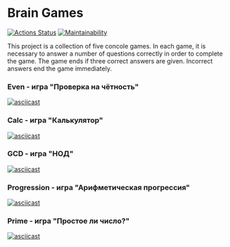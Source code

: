 # **Brain Games**
[![Actions Status](https://github.com/fedorovaea18/java-project-61/actions/workflows/hexlet-check.yml/badge.svg)](https://github.com/fedorovaea18/java-project-61/actions)
[![Maintainability](https://api.codeclimate.com/v1/badges/34519cd076671425039d/maintainability)](https://codeclimate.com/github/fedorovaea18/java-project-61/maintainability)

This project is a collection of five concole games. In each game, it is necessary to answer a number of questions correctly in order to complete the game. The game ends if three correct answers are given. Incorrect answers end the game immediately.

### Even - игра "Проверка на чётность"
[![asciicast](https://asciinema.org/a/nD63oIASqzduhJccPr6pcCu63.svg)](https://asciinema.org/a/nD63oIASqzduhJccPr6pcCu63)
### Calc - игра "Калькулятор"
[![asciicast](https://asciinema.org/a/XuYgjYyJcQ9JXcZj9zlwhDYPk.svg)](https://asciinema.org/a/XuYgjYyJcQ9JXcZj9zlwhDYPk)
### GCD - игра "НОД"
[![asciicast](https://asciinema.org/a/cl4NMitZBgrdBDuV11U2Ug7km.svg)](https://asciinema.org/a/cl4NMitZBgrdBDuV11U2Ug7km)
### Progression - игра "Арифметическая прогрессия"
[![asciicast](https://asciinema.org/a/J68aB24vFB6vlHT4izCxakBWU.svg)](https://asciinema.org/a/J68aB24vFB6vlHT4izCxakBWU)
### Prime - игра "Простое ли число?"
[![asciicast](https://asciinema.org/a/8KdWlmB6VwCQqvAAv5vDbRlJt.svg)](https://asciinema.org/a/8KdWlmB6VwCQqvAAv5vDbRlJt)


